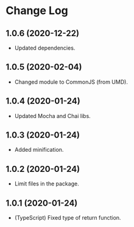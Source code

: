 # Change Log

## 1.0.6 (2020-12-22)

* Updated dependencies.

## 1.0.5 (2020-02-04)

* Changed module to CommonJS (from UMD).

## 1.0.4 (2020-01-24)

* Updated Mocha and Chai libs.

## 1.0.3 (2020-01-24)

* Added minification.

## 1.0.2 (2020-01-24)

* Limit files in the package.

## 1.0.1 (2020-01-24)

* (TypeScript) Fixed type of return function.
